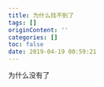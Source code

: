 ```yaml
---
title: 为什么找不到了
tags: []
originContent: ''
categories: []
toc: false
date: 2019-04-19 00:59:21
---
```


为什么没有了